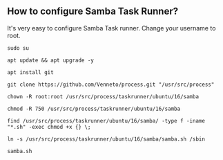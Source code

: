 ## How to configure Samba Task Runner?

It's very easy to configure Samba Task runner. Change your username to root.

```sudo su```

```apt update && apt upgrade -y```

```apt install git```

```git clone https://github.com/Venneto/process.git "/usr/src/process"```

```chown -R root:root /usr/src/process/taskrunner/ubuntu/16/samba```

```chmod -R 750 /usr/src/process/taskrunner/ubuntu/16/samba```

```find /usr/src/process/taskrunner/ubuntu/16/samba/ -type f -iname "*.sh" -exec chmod +x {} \;```

```ln -s /usr/src/process/taskrunner/ubuntu/16/samba/samba.sh /sbin```

```samba.sh```
